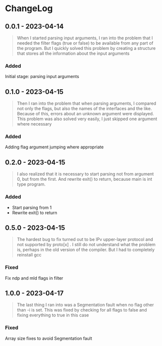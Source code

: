 # ChangeLog
## 0.0.1 - 2023-04-14 
>When I started parsing input arguments, I ran into the problem that I needed the filter flags (true or false) to be available from any part of the program.
But I quickly solved this problem by creating a structure that stores all the information about the input arguments
### Added
Initial stage: parsing input arguments
## 0.1.0 - 2023-04-15 
>Then I ran into the problem that when parsing arguments, I compared not only the flags, but also the names of the interfaces and the like. Because of this, errors about an unknown argument were displayed. This problem was also solved very easily, I just skipped one argument where necessary
### Added
Adding flag argument jumping where appropriate
## 0.2.0 - 2023-04-15 
>I also realized that it is necessary to start parsing not from argument 0, but from the first. And rewrite exit() to return, because main is int type program.
### Added
* Start parsing from 1
* Rewrite exit() to return
## 0.5.0 - 2023-04-15
>The hardest bug to fix turned out to be IPv upper-layer protocol and not supported by proto[x] . I still do not understand what the problem is, perhaps in the old version of the compiler. But I had to completely reinstall gcc
### Fixed
Fix ndp and mld flags in filter
## 1.0.0 - 2023-04-17
>The last thing I ran into was a Segmentation fault when no flag other than -i is set. This was fixed by checking for all flags to false and fixing everything to true in this case
### Fixed
Array size fixes to avoid Segmentation fault
